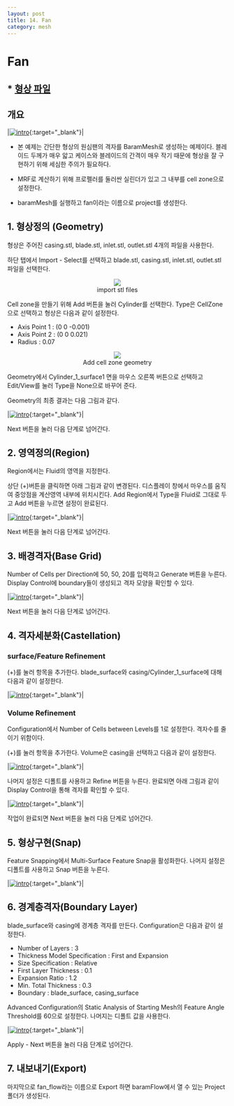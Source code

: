 ```yaml
---
layout: post
title: 14. Fan
category: mesh
---
```



# Fan

## * [형상 파일](https://drive.google.com/file/d/1Z_PLXsIe-niyzrYEHUTkhZkboLs5eeSP/view?usp=sharing) 

## 개요 

|[![intro](https://github.com/nextfoam/baram-pages/raw/main/screenshots/fan/intro.png)](https://github.com/nextfoam/baram-pages/raw/main/screenshots/fan/intro.png){:target="_blank"}|

* 본 예제는 간단한 형상의 원심팬의 격자를 BaramMesh로 생성하는 예제이다. 블레이드 두께가 매우 앏고 케이스와 블레이드의 간격이 매우 작기 때문에 형상을 잘 구현하기 위해 세심한 주의가 필요하다.

* MRF로 계산하기 위해 프로펠러를 둘러싼 실린더가 있고 그 내부를 cell zone으로 설정한다. 

* baramMesh를 실행하고 fan이라는 이름으로 project를 생성한다.

## 1. 형상정의 (Geometry)

형상은 주어진 casing.stl, blade.stl, inlet.stl, outlet.stl 4개의 파일을 사용한다.  

하단 탭에서 Import - Select를 선택하고 blade.stl, casing.stl, inlet.stl, outlet.stl 파일을 선택한다. 


<p align='center'>
    <img src="https://github.com/nextfoam/baram-pages/raw/main/screenshots/mesh/fan/importSTL.png"  >
    <br> import stl files
</p>


Cell zone을 만들기 위해 Add 버튼을 눌러 Cylinder를 선택한다. Type은 CellZone으로 선택하고 형상은 다음과 같이 설정한다.

+ Axis Point 1 : (0 0 -0.001)
+ Axis Point 2 : (0 0 0.021)
+ Radius : 0.07

<p align='center'>
    <img src="https://github.com/nextfoam/baram-pages/raw/main/screenshots/mesh/fan/createCylinder.png"  >
    <br> Add cell zone geometry
</p>

Geometry에서 Cylinder_1_surface1 면을 마우스 오른쪽 버튼으로 선택하고 Edit/View를 눌러 Type을 None으로 바꾸어 준다.

Geometry의 최종 결과는 다음 그림과 같다.

|[![intro](https://github.com/nextfoam/baram-pages/raw/main/screenshots/mesh/fan/geom1.png)](https://github.com/nextfoam/baram-pages/raw/main/screenshots/mesh/fan/geom1.png){:target="_blank"}|

Next 버튼을 눌러 다음 단계로 넘어간다.


## 2. 영역정의(Region)

Region에서는 Fluid의 영역을 지정한다.

상단 (+)버튼을 클릭하면 아래 그림과 같이 변경된다. 디스플레이 창에서 마우스를 움직여 중앙점을 계산영역 내부에 위치시킨다. Add Region에서 Type을 Fluid로 그대로 두고 Add 버튼을 누르면 설정이 완료된다.

|[![intro](https://github.com/nextfoam/baram-pages/raw/main/screenshots/mesh/fan/region.png)](https://github.com/nextfoam/baram-pages/raw/main/screenshots/mesh/fan/region.png){:target="_blank"}|

Next 버튼을 눌러 다음 단계로 넘어간다.


## 3. 배경격자(Base Grid)

Number of Cells per Direction에 50, 50, 20를 입력하고 Generate 버튼을 누른다. Display Control에 boundary들이 생성되고 격자 모양을 확인할 수 있다.

|[![intro](https://github.com/nextfoam/baram-pages/raw/main/screenshots/mesh/fan/baseGrid.png)](https://github.com/nextfoam/baram-pages/raw/main/screenshots/mesh/fan/baseGrid.png){:target="_blank"}|

Next 버튼을 눌러 다음 단계로 넘어간다.


## 4. 격자세분화(Castellation)

### surface/Feature Refinement

(+)를 눌러 항목을 추가한다. blade_surface와 casing/Cylinder_1_surface에 대해 다음과 같이 설정한다.

|[![intro](https://github.com/nextfoam/baram-pages/raw/main/screenshots/mesh/fan/surfaceRefine.png)](https://github.com/nextfoam/baram-pages/raw/main/screenshots/mesh/fan/surfaceRefine.png){:target="_blank"}|


### Volume Refinement

Configuration에서 Number of Cells between Levels를 1로 설정한다. 격자수를 줄이기 위함이다.

(+)를 눌러 항목을 추가한다. Volume은 casing을 선택하고 다음과 같이 설정한다.

|[![intro](https://github.com/nextfoam/baram-pages/raw/main/screenshots/mesh/fan/volumeRefine.png)](https://github.com/nextfoam/baram-pages/raw/main/screenshots/mesh/fan/volumeRefine.png){:target="_blank"}|


나머지 설정은 디폴트를 사용하고 Refine 버튼을 누른다. 완료되면 아래 그림과 같이 Display Control을 통해 격자를 확인할 수 있다.

|[![intro](https://github.com/nextfoam/baram-pages/raw/main/screenshots/mesh/fan/refineResult.png)](https://github.com/nextfoam/baram-pages/raw/main/screenshots/mesh/fan/refineResult.png){:target="_blank"}|

작업이 완료되면 Next 버튼을 눌러 다음 단계로 넘어간다.


## 5. 형상구현(Snap)

Feature Snapping에서 Multi-Surface Feature Snap을 활성화한다. 나머지 설정은 디폴트를 사용하고 Snap 버튼을 누른다.

|[![intro](https://github.com/nextfoam/baram-pages/raw/main/screenshots/mesh/fan/snap.png)](https://github.com/nextfoam/baram-pages/raw/main/screenshots/mesh/fan/snap.png){:target="_blank"}|


## 6. 경계층격자(Boundary Layer)

blade_surface와 casing에 경계층 격자를 만든다. Configuration은 다음과 같이 설정한다.

+ Number of Layers : 3
+ Thickness Model Specification : First and Expansion
+ Size Specification : Relative
+ First Layer Thickness : 0.1
+ Expansion Ratio : 1.2
+ Min. Total Thickness : 0.3
+ Boundary : blade_surface, casing_surface

Advanced Configuration의 Static Analysis of Starting Mesh의 Feature Angle Threshold를 60으로 설정한다. 나머지는 디폴트 값을 사용한다.

|[![intro](https://github.com/nextfoam/baram-pages/raw/main/screenshots/mesh/fan/layer.png "Boundary Layer 설정")](https://github.com/nextfoam/baram-pages/raw/main/screenshots/mesh/fan/layer.png){:target="_blank"}|


Apply - Next 버튼을 눌러 다음 단계로 넘어간다.


## 7. 내보내기(Export)

마지막으로 fan_flow라는 이름으로 Export 하면 baramFlow에서 열 수 있는 Project 폴더가 생성된다.
